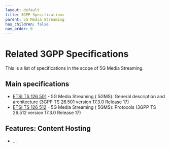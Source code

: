 ```yaml
---
layout: default
title: 3GPP Specifications
parent: 5G Media Streaming
has_children: false
nav_order: 0
---
```


# Related 3GPP Specifications

This is a list of specifications in the scope of 5G Media Streaming.

## Main specifications
* [ETSI TS 126 501](https://portal.etsi.org/webapp/workprogram/Report_WorkItem.asp?WKI_ID=67203) - 5G Media Streaming (
  5GMS): General description and architecture (3GPP TS 26.501 version 17.3.0 Release 17)
* [ETSI TS 126 512](https://portal.etsi.org/webapp/workprogram/Report_WorkItem.asp?WKI_ID=67679) - 5G Media Streaming (
  5GMS): Protocols (3GPP TS 26.512 version 17.3.0 Release 17)

## Features: Content Hosting
- ...
